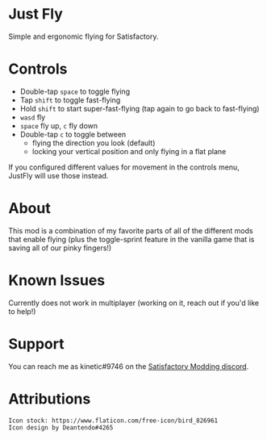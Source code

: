 # Just Fly

Simple and ergonomic flying for Satisfactory.

# Controls

- Double-tap `space` to toggle flying
- Tap `shift` to toggle fast-flying
- Hold `shift` to start super-fast-flying (tap again to go back to fast-flying)
- `wasd` fly
- `space` fly up, `c` fly down
- Double-tap `c` to toggle between
  - flying the direction you look (default)
  - locking your vertical position and only flying in a flat plane

If you configured different values for movement in the controls menu, JustFly will use those instead.

# About

This mod is a combination of my favorite parts of all of the different mods that enable flying (plus the toggle-sprint feature in the vanilla game that is saving all of our pinky fingers!)

# Known Issues

Currently does not work in multiplayer (working on it, reach out if you'd like to help!)

# Support

You can reach me as kinetic#9746 on the [Satisfactory Modding discord](https://bit.ly/SatisfactoryModding).

# Attributions

```
Icon stock: https://www.flaticon.com/free-icon/bird_826961
Icon design by Deantendo#4265
```

